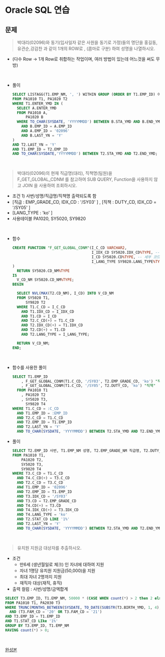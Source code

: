 # Oracle SQL 연습

## 문제
> 박대리(02096)와 동기(입사일자 같은 사원을 동기로 가정)들의 명단을 홍길동,유관순,강감찬 과 같이 1개의 ROW로 , (콤마로 구분) 하여 성명을 나열하시오. 
- (다수 Row -> 1개 Row로 취합하는 작업이며, 여러 방법이 있는데 어느것을 써도 무방)

<br>

- 풀이
  ```sql
  SELECT LISTAGG(T1.EMP_NM, ', ') WITHIN GROUP (ORDER BY T1.EMP_ID) 이름
  FROM PA1010 T1, PA1020 T2
  WHERE T1.ENTER_YMD IN (
    SELECT A.ENTER_YMD
    FROM PA1010 A,
        PA1020 B
    WHERE TO_CHAR(SYSDATE, 'YYYYMMDD') BETWEEN B.STA_YMD AND B.END_YMD
      AND B.EMP_ID = A.EMP_ID
      AND A.EMP_ID = '02096'
      AND B.LAST_YN = 'Y'
  )
  AND T2.LAST_YN = 'Y'
  AND T1.EMP_ID = T2.EMP_ID
  AND TO_CHAR(SYSDATE,'YYYYMMDD') BETWEEN T2.STA_YMD AND T2.END_YMD;
  ```

<br>

> 박대리(02096)의 현재 직급명(대리), 직책명(팀원)을 F_GET_GLOBAL_CDNM 를 참고하여 SUB QUERY, Function을 사용하지 않고 JOIN 을 사용하여 조회하시오.
- 조건 1) 사번/성명/직급명/직책명 출력되도록 함
- [직급 : EMP_GRADE_CD, IDX_CD : '/SY03' ] , [직책 : DUTY_CD, IDX_CD = '/SY05' ]
- [LANG_TYPE : 'ko' ]
- 사용테이블 PA1020, SY5020, SY9820

<br>

- 함수
  ```sql
  CREATE FUNCTION "F_GET_GLOBAL_CDNM"(I_C_CD VARCHAR2,
                                      I_IDX_CD SY5020.IDX_CD%TYPE, -- 코드 인덱스
                                      I_CD SY5020.CD%TYPE, -- 세부 코드
                                      I_LANG_TYPE SY9820.LANG_TYPE%TYPE -- 언어코드
  )
    RETURN SY5020.CD_NM%TYPE
  IS
    V_CD_NM SY5020.CD_NM%TYPE;
  BEGIN

    SELECT NVL(MAX(T2.CD_NM), I_CD) INTO V_CD_NM
    FROM SY5020 T1,
        SY9820 T2
    WHERE T1.C_CD = I_C_CD
      AND T1.IDX_CD = I_IDX_CD
      AND T1.CD = I_CD
      AND T2.C_CD(+) = T1.C_CD
      AND T2.IDX_CD(+) = T1.IDX_CD
      AND T2.CD(+) = T1.CD
      AND T2.LANG_TYPE = I_LANG_TYPE;

    RETURN V_CD_NM;
  END;
  ```

<br>

- 함수를 사용한 풀이
  ```sql
  SELECT T1.EMP_ID
      , F_GET_GLOBAL_CDNM(T1.C_CD, '/SY03', T2.EMP_GRADE_CD, 'ko') "직급"
      , F_GET_GLOBAL_CDNM(T1.C_CD, '/SY05', T2.DUTY_CD, 'ko') "직책"
    FROM PA1010 T1
      , PA1020 T2
      , SY5020 T3,
        SY9820 T4
  WHERE T1.C_CD = :C_CD
    AND T1.EMP_ID = :EMP_ID
    AND T2.C_CD = T1.C_CD
    AND T2.EMP_ID = T1.EMP_ID
    AND T2.LAST_YN = 'Y'
    AND TO_CHAR(SYSDATE, 'YYYYMMDD') BETWEEN T2.STA_YMD AND T2.END_YMD;
  ```

- 풀이
  ```sql
  SELECT T2.EMP_ID 사번, T1.EMP_NM 성명, T2.EMP_GRADE_NM 직급명, T2.DUTY_NM 직책명
  FROM PA1010 T1,
      PA1020 T2,
      SY5020 T3,
      SY9820 T4
  WHERE T3.C_CD = T1.C_CD
    AND T4.C_CD(+) = T3.C_CD
    AND T2.C_CD = T3.C_CD
    ANd T1.EMP_ID = '02096'
    AND T2.EMP_ID = T1.EMP_ID
    AND T3.IDX_CD = '/SY03'
    AND T3.CD = T2.EMP_GRADE_CD
    AND T4.CD(+) = T3.CD
    AND T4.IDX_CD(+) = T3.IDX_CD
    AND T4.LANG_TYPE = 'ko'
    AND T2.STAT_CD LIKE '1%'
    AND T2.LAST_YN = 'Y'
    AND TO_CHAR(SYSDATE, 'YYYYMMDD') BETWEEN T2.STA_YMD AND T2.END_YMD;
  ```

<br>

> 유치원 지원금 대상자를 추출하시오.
- 조건
  - 만6세 (생년월일로 체크) 인 자녀에 대하여 지원
  - 자녀 1명당 유치원 지원금(50,000)을 지원
  - 최대 자녀 2명까지 지원
  - 재직자 대상(재직, 휴직)
- 출력 컬럼 : 사번/성명/금액합계

```sql
SELECT T3.EMP_ID, T1.EMP_NM, 50000 * (CASE WHEN count(*) > 2 then 2 else count(*) end) 금액합계
FROM PA1010 T1, PA2030 T3
WHERE TRUNC(MONTHS_BETWEEN(SYSDATE, TO_DATE(SUBSTR(T3.BIRTH_YMD, 1, 4), 'YYYY')) / 12) = 7
  AND (T3.FAM_CD = '20' OR T3.FAM_CD = '21')
AND T3.EMP_ID = T1.EMP_ID
AND T1.STAT_CD LIke '1%'
GROUP BY T3.EMP_ID, T1.EMP_NM
HAVING count(*) > 0;
```

<br>

[완성본](/sql/190322.sql)